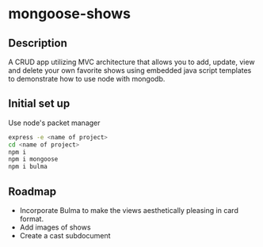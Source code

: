 # mongoose-shows

## Description
A CRUD app utilizing MVC architecture that allows you to add, update, view and delete your own favorite shows using embedded java script templates to demonstrate how to use node with mongodb. 
## Initial set up

Use node's packet manager

```bash
express -e <name of project>
cd <name of project>
npm i
npm i mongoose
npm i bulma
```

## Roadmap
- Incorporate Bulma to make the views aesthetically pleasing in card format.
- Add images of shows
- Create a cast subdocument